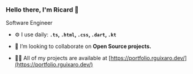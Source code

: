 ### Hello there, I'm Ricard 👋

Software Engineer

- ⚙️ I use daily: **`.ts`, `.html`, `.css`, `.dart`, `.kt`**

- 👯 I’m looking to collaborate on **Open Source projects.**

- 👨‍💻 All of my projects are available at [https://portfolio.rguixaro.dev/](https://portfolio.rguixaro.dev/)


